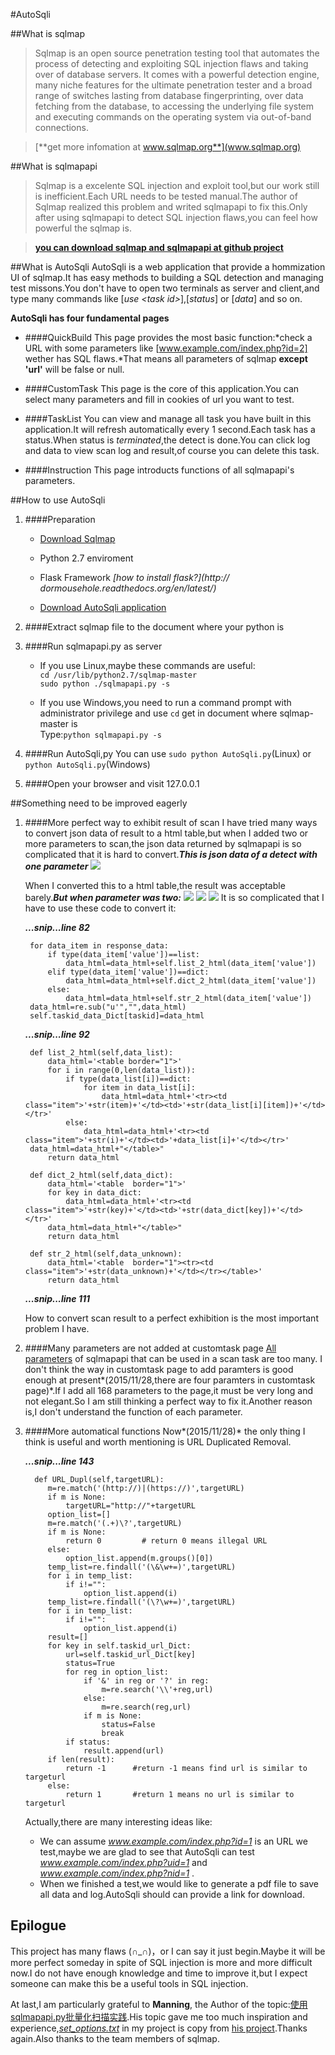 #AutoSqli

##What is sqlmap
> Sqlmap is an open source penetration testing tool that automates the process of detecting and exploiting SQL injection flaws and taking over of database servers. It comes with a powerful detection engine, many niche features for the ultimate penetration tester and a broad range of switches lasting from database fingerprinting, over data fetching from the database, to accessing the underlying file system and executing commands on the operating system via out-of-band connections.
   
   >[**get more infomation at www.sqlmap.org**](www.sqlmap.org)

##What is sqlmapapi
> Sqlmap is a excelente SQL injection and exploit tool,but our work still is inefficient.Each URL needs to be tested manual.The author of Sqlmap realized this problem and writed sqlmapapi to fix this.Only after using sqlmapapi to detect SQL injection flaws,you can feel how powerful the sqlmap is.
   
   >[**you can download sqlmap and sqlmapapi at github project**](https://github.com/sqlmapproject/sqlmap)
   
##What is AutoSqli
AutoSqli is a web application that provide a hommization UI of sqlmap.It has easy methods to building a SQL detection and managing test missons.You don't have to open two terminals as server and client,and type many commands like [*use <task id\>*],[*status*] or [*data*] and so on.

**AutoSqli has four fundamental pages**

* ####QuickBuild
This page provides the most basic function:*check a URL with some parameters like [www.example.com/index.php?id=2] wether has SQL flaws.*That means all parameters of sqlmap **except 'url'** will be false or null.

* ####CustomTask
This page is the core of this application.You can select many parameters and fill in cookies of url you want to test.

* ####TaskList
You can view and manage all task you have built in this application.It will refresh automatically every 1 second.Each task has a status.When status is *terminated*,the detect is done.You can click log and data to view scan log and result,of course you can delete this task.

* ####Instruction
This page introducts functions of all sqlmapapi's parameters.

##How to use AutoSqli

1. ####Preparation
    * [Download Sqlmap](https://github.com/sqlmapproject/sqlmap)

    * Python 2.7 enviroment

    * Flask Framework *[how to install flask?](http://      dormousehole.readthedocs.org/en/latest/)*

    * [Download AutoSqli application](https://github.com/LeeHDsniper/AutoSqli)

2. ####Extract sqlmap file to the document where your python is
3. ####Run sqlmapapi.py as server

    * If you use Linux,maybe these commands are useful:
    <br>`cd /usr/lib/python2.7/sqlmap-master`
    <br>`sudo python ./sqlmapapi.py -s`

    * If you use Windows,you need to run a command prompt with administrator privilege and use `cd` get in document where sqlmap-master is
    <br>Type:`python sqlmapapi.py -s`

4. ####Run AutoSqli,py
You can use `sudo python AutoSqli.py`(Linux) or `python AutoSqli.py`(Windows)

5. ####Open your browser and visit 127.0.0.1

##Something need to be improved eagerly

1. ####More perfect way to exhibit result of scan
I have tried many ways to convert json data of result to a html table,but when I added two or more parameters to scan,the json data returned by sqlmapapi is so complicated that it is hard to convert.***This is json data of a detect with one parameter***
![](1pa_data.png)
    
    When I converted this to a html table,the result was acceptable barely.***But when parameter was two:***
![](2pa_data1.png)
![](2pa_data2.png)
![](2pa_data3.png)
It is so complicated that I have to use these code to convert it:
   
    ***...snip...line 82***

        for data_item in response_data:
            if type(data_item['value'])==list:
                data_html=data_html+self.list_2_html(data_item['value'])
            elif type(data_item['value'])==dict:
                data_html=data_html+self.dict_2_html(data_item['value'])
            else:
                data_html=data_html+self.str_2_html(data_item['value'])
        data_html=re.sub("u'","",data_html)
        self.taskid_data_Dict[taskid]=data_html
    ***...snip...line 92***

        def list_2_html(self,data_list):
            data_html='<table border="1">'
            for i in range(0,len(data_list)):
                if type(data_list[i])==dict:
                    for item in data_list[i]:
                        data_html=data_html+'<tr><td class="item">'+str(item)+'</td><td>'+str(data_list[i][item])+'</td></tr>'
                else: 
                    data_html=data_html+'<tr><td class="item">'+str(i)+'</td><td>'+data_list[i]+'</td></tr>'  
        data_html=data_html+"</table>"
            return data_html
        
        def dict_2_html(self,data_dict):
            data_html='<table  border="1">'
            for key in data_dict:
                data_html=data_html+'<tr><td class="item">'+str(key)+'</td><td>'+str(data_dict[key])+'</td></tr>'
            data_html=data_html+"</table>"
            return data_html
        
        def str_2_html(self,data_unknown):
            data_html='<table  border="1"><tr><td class="item">'+str(data_unknown)+'</td></tr></table>'
            return data_html
    ***...snip...line 111***
    
    How to convert scan result to a perfect exhibition is the most important problem I have.

2. ####Many parameters are not added at customtask page
[All parameters](set_options.txt) of sqlmapapi that can be used in a scan task are too many. I don't think the way in customtask page to add paramters is good enough at present*(2015/11/28,there are four paramters in customtask page)*.If I add all 168 parameters to the page,it must be very long and not elegant.So I am still thinking a perfect way to fix it.Another reason is,I don't understand the function of each parameter.
3. ####More automatical functions
Now*(2015/11/28)* the only thing I think is useful and worth mentioning is URL Duplicated Removal.
   
    ***...snip...line 143***
    
         def URL_Dupl(self,targetURL):
            m=re.match('(http://)|(https://)',targetURL)
            if m is None:
                targetURL="http://"+targetURL
            option_list=[]
            m=re.match('(.+)\?',targetURL)
            if m is None:
                return 0         # return 0 means illegal URL 
            else:
                option_list.append(m.groups()[0])
            temp_list=re.findall('(\&\w+=)',targetURL)
            for i in temp_list:
                if i!="":
                    option_list.append(i)
            temp_list=re.findall('(\?\w+=)',targetURL)
            for i in temp_list:
                if i!="":
                    option_list.append(i)        
            result=[]
            for key in self.taskid_url_Dict:
                url=self.taskid_url_Dict[key]
                status=True
                for reg in option_list:
                    if '&' in reg or '?' in reg:
                        m=re.search('\\'+reg,url)
                    else:
                        m=re.search(reg,url)
                    if m is None:
                        status=False
                        break
                if status:
                    result.append(url)
            if len(result):
                return -1      #return -1 means find url is similar to targeturl
            else:
                return 1       #return 1 means no url is similar to targeturl 
   
    Actually,there are many interesting ideas like:
    
    * We can assume *www.example.com/index.php?id=1* is an URL we test,maybe we are glad to see that AutoSqli can test *www.example.com/index.php?uid=1*  and *www.example.com/index.php?nid=1* .
    * When we finished a test,we would like to generate a pdf file to save all data and log.AutoSqli should can provide a link for download.

## Epilogue
This project has many flaws (∩_∩)，or I can say it just begin.Maybe it will be more perfect someday in spite of SQL injection is more and more difficult now.I do not have enough knowledge and time to improve it,but I expect someone can make this be a useful tools in SQL injection.
   
   At last,I am particularly grateful to **Manning**, the Author of the topic:[使用sqlmapapi.py批量化扫描实践](http://drops.wooyun.org/tips/6653?utm_source=tuicool).His topic gave me too much inspiration and experience,*[set_options.txt](set_options.txt)* in my project is copy from [his project](https://github.com/manning23/MSpider).Thanks again.Also thanks to the team members of sqlmap.